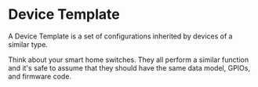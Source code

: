 # Device Template

A Device Template is a set of configurations inherited by devices of a similar type. 

Think about your smart home switches. They all perform a similar function and it's safe to assume that they should have the same data model, GPIOs, and firmware code.

